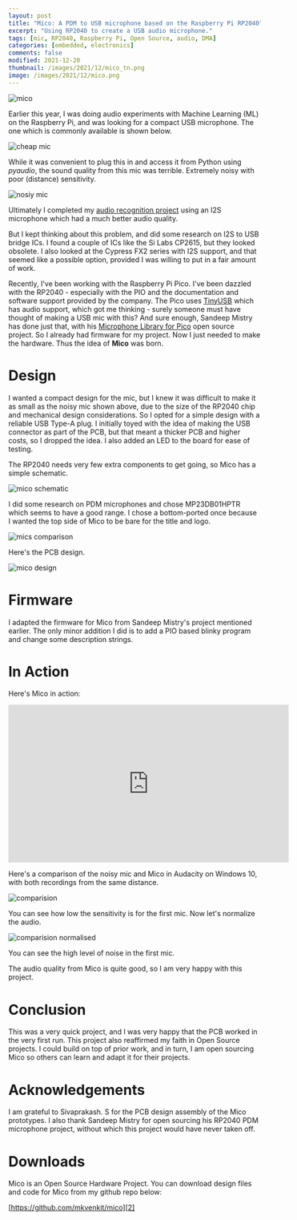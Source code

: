 ```yaml
---
layout: post
title: "Mico: A PDM to USB microphone based on the Raspberry Pi RP2040"
excerpt: "Using RP2040 to create a USB audio microphone."
tags: [mic, RP2040, Raspberry Pi, Open Source, audio, DMA]
categories: [embedded, electronics]
comments: false
modified: 2021-12-20
thumbnail: /images/2021/12/mico_tn.png
image: /images/2021/12/mico.png
---
```


![mico](/images/2021/12/mico.png)

Earlier this year, I was doing audio experiments with Machine Learning (ML) on the Raspberry Pi, and was looking for a 
compact USB microphone. The one which is commonly available is shown below.

![cheap mic](/images/2021/12/cheap_mic.png)

While it was convenient to plug this in and access it from Python using *pyaudio*, the sound quality from this mic 
was terrible. Extremely noisy with poor (distance) sensitivity. 

![nosiy mic](/images/2021/12/noisy_mic.png)


Ultimately I completed my [audio recognition project][1] using an I2S microphone which had a much better audio quality. 

But I kept thinking about this problem, and did some research on I2S to USB bridge ICs. I found a couple of ICs like 
the Si Labs CP2615, but they looked obsolete. I also looked at the Cypress FX2 series with I2S support, and that 
seemed like a possible option, provided I was willing to put in a fair amount of work.

Recently, I've been working with the Raspberry Pi Pico. I've been dazzled with the RP2040 - especially with the PIO 
and the documentation and software support provided by the company. The Pico uses [TinyUSB][3] which has audio support, 
which got me thinking - surely someone must have thought of making a USB mic with this? And sure enough, Sandeep 
Mistry has done just that, with his [Microphone Library for Pico][4] open source project. So I already had firmware for 
my project. Now I just needed to make the hardware. Thus the idea of **Mico** was born.

# Design 

I wanted a compact design for the mic, but I knew it was difficult to make it as small as the noisy mic shown above, due 
to the size of the RP2040 chip and mechanical design considerations. So I opted for a simple design with a reliable USB Type-A 
plug. I initially toyed with the idea of making the USB connector as part of the PCB, but that meant a thicker PCB and 
higher costs, so I dropped the idea. I also added an LED to the board for ease of testing.

The RP2040 needs very few extra components to get going, so Mico has a simple schematic. 

![mico schematic](/images/2021/12/mico_sch.png)

I did some research on PDM microphones and chose MP23DB01HPTR which seems to have a good range. I chose a bottom-ported once because I wanted the top side of Mico to be bare for the title and logo. 

![mics comparison](/images/2021/12/mics_comp.png)

Here's the PCB design. 

![mico design](/images/2021/12/mico_pcb.png)

# Firmware 

I adapted the firmware for Mico from Sandeep Mistry's project mentioned earlier. The only minor addition I did is 
to add a PIO based blinky program and change some description strings. 

# In Action 

Here's Mico in action:

<iframe width="560" height="315" src="https://www.youtube.com/embed/G_soM9alIGk" title="YouTube video player" frameborder="0" allow="accelerometer; autoplay; clipboard-write; encrypted-media; gyroscope; picture-in-picture" allowfullscreen></iframe>

Here's a comparison of the noisy mic and Mico in Audacity on Windows 10, with both 
recordings from the same distance.

![comparision](/images/2021/12/comp.png)

You can see how low the sensitivity is for the first mic. Now let's normalize the
audio.

![comparision normalised](/images/2021/12/comp_norm.png)

You can see the high level of noise in the first mic.

The audio quality from Mico is quite good, so I am very happy with this project.

# Conclusion 

This was a very quick project, and I was very happy that the PCB worked in the very first run. This project also reaffirmed 
my faith in Open Source projects. I could build on top of prior work, and in turn, I am open sourcing Mico so others 
can learn and adapt it for their projects.


# Acknowledgements

I am grateful to Sivaprakash. S for the PCB design assembly of the Mico prototypes. I also thank 
Sandeep Mistry for open sourcing his RP2040 PDM microphone project, without which this project would have never taken off. 

# Downloads

Mico is an Open Source Hardware Project. You can download design files and code for Mico from my github repo below:

[https://github.com/mkvenkit/mico][2]


[1]: https://electronut.in/audio-recongnition-ml/
[2]: https://github.com/mkvenkit/mico
[3]: https://github.com/raspberrypi/tinyusb
[4]: https://github.com/ArmDeveloperEcosystem/microphone-library-for-pico



